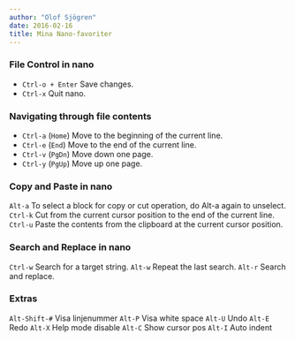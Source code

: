 ```yaml
---
author: "Olof Sjögren"
date: 2016-02-16
title: Mina Nano-favoriter
---
```


### File Control in nano

- `Ctrl-o + Enter` Save changes.
- `Ctrl-x` Quit nano.

### Navigating through file contents

- `Ctrl-a` (`Home`) Move to the beginning of the current line.
- `Ctrl-e` (`End`) Move to the end of the current line.
- `Ctrl-v` (`PgDn`) Move down one page.
- `Ctrl-y` (`PgUp`) Move up one page.

### Copy and Paste in nano

`Alt-a` To select a block for copy or cut operation, do Alt-a again to unselect.
`Ctrl-k` Cut from the current cursor position to the end of the current line.
`Ctrl-u` Paste the contents from the clipboard at the current cursor position.

### Search and Replace in nano

`Ctrl-w` Search for a target string.
`Alt-w` Repeat the last search.
`Alt-r` Search and replace.

### Extras

`Alt-Shift-#` Visa linjenummer
`Alt-P` Visa white space
`Alt-U` Undo
`Alt-E` Redo
`Alt-X` Help mode disable
`Alt-C` Show cursor pos
`Alt-I` Auto indent
